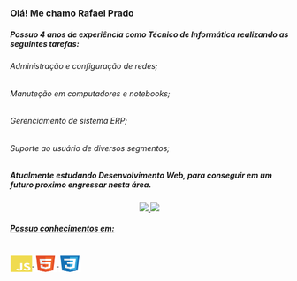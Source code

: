 ### <h3>Olá! Me chamo Rafael Prado</h3>

  <h5>Possuo 4 anos de experiência como Técnico de Informática realizando as seguintes tarefas:</h5>
  <h6>Administração e configuração de redes;</h6>
  <h6>Manuteção em computadores e notebooks;</h6>
  <h6>Gerenciamento de sistema ERP;</h6>
  <h6>Suporte ao usuário de diversos segmentos;</h6>

 
  <h5>Atualmente estudando Desenvolvimento Web, para conseguir em um futuro proximo engressar nesta área.</h5>

  <div align="center">
    <a href="https://github.com/rpcamargo">
    <img height="180em" src="https://github-readme-stats.vercel.app/api?username=rpcamargo&show_icons=true&theme=dracula&include_all_commits=true&count_private=true"/>
    <img height="180em" src="https://github-readme-stats.vercel.app/api/top-langs/?username=rpcamargo&layout=compact&langs_count=7&theme=dracula"/>
  </div>
  
  
  <h5>Possuo conhecimentos em:</h5>
  <div style="display: inline_block"><br>
  <img align="center" alt="Rafael-Js" height="30" width="40" src="https://raw.githubusercontent.com/devicons/devicon/master/icons/javascript/javascript-plain.svg">
  <img align="center" alt="Rafael-HTML" height="30" width="40" src="https://raw.githubusercontent.com/devicons/devicon/master/icons/html5/html5-original.svg">
  <img align="center" alt="Rafael-CSS" height="30" width="40" src="https://raw.githubusercontent.com/devicons/devicon/master/icons/css3/css3-original.svg">
  </div>
  
<!--
**rpcamargo/rpcamargo** is a ✨ _special_ ✨ repository because its `README.md` (this file) appears on your GitHub profile.

Here are some ideas to get you started:

- 🔭 I’m currently working on ...
- 🌱 I’m currently learning ...
- 👯 I’m looking to collaborate on ...
- 🤔 I’m looking for help with ...
- 💬 Ask me about ...
- 📫 How to reach me: ...
- 😄 Pronouns: ...
- ⚡ Fun fact: ...
-->
